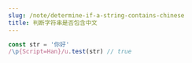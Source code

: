 ```yaml
---
slug: /note/determine-if-a-string-contains-chinese
title: 判断字符串是否包含中文
---
```

```js
const str = '你好'
/\p{Script=Han}/u.test(str) // true
```
